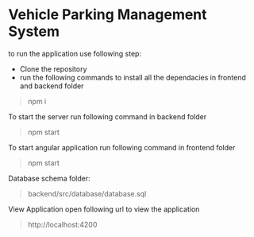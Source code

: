 # Vehicle Parking Management System

to run the application use following step:

- Clone the repository
- run the following commands to install all the dependacies in frontend and backend folder
> npm i

To start the server run  following command in backend folder
> npm start
> 
To start angular application run following command in frontend folder
> npm start

Database schema folder:
> backend/src/database/database.sql

View Application
open following url to view the application
> http://localhost:4200
